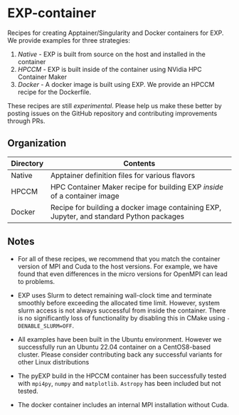 # EXP-container

Recipes for creating Apptainer/Singularity and Docker containers for
EXP.  We provide examples for three strategies:
1. *Native* - EXP is built from source on the host and installed in
   the container
2. *HPCCM* - EXP is built inside of the container using NVidia HPC
   Container Maker
3. *Docker* - A docker image is built using EXP. We provide an HPCCM
   recipe for the Dockerfile.

These recipes are still _experimental_.  Please help us make these
better by posting issues on the GitHub repository and contributing
improvements through PRs.

## Organization

| Directory    | Contents |
| ---          | ---      |
| Native       | Apptainer definition files for various flavors |
| HPCCM        | HPC Container Maker recipe for building EXP *inside* of a container image |
| Docker       | Recipe for building a docker image containing EXP, Jupyter, and standard Python packages |

## Notes

- For all of these recipes, we recommend that you match the container
  version of MPI and Cuda to the host versions.  For example, we have
  found that even differences in the micro versions for OpenMPI can
  lead to problems.

- EXP uses Slurm to detect remaining wall-clock time and terminate
  smoothly before exceeding the allocated time limit.  However, system
  slurm access is not always successful from inside the container.
  There is no significantly loss of functionality by disabling this in
  CMake using `-DENABLE_SLURM=OFF`.

- All examples have been built in the Ubuntu environment.  However we
  successfully run an Ubuntu 22.04 container on a CentOS8-based
  cluster.  Please consider contributing back any successful variants
  for other Linux distributions

- The pyEXP build in the HPCCM container has been successfully tested
  with `mpi4py`, `numpy` and `matplotlib`.  `Astropy` has been
  included but not tested.
  
- The docker container includes an internal MPI installation without
  Cuda.

